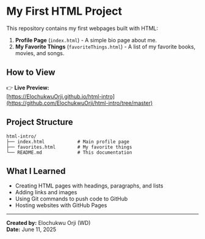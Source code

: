 # My First HTML Project

This repository contains my first webpages built with HTML:
1. **Profile Page** (`index.html`) - A simple bio page about me.
2. **My Favorite Things** (`favoriteThings.html`) - A list of my favorite books, movies, and songs.

## How to View
👉 **Live Preview:**  
[https://ElochukwuOrji.github.io/html-intro](https://github.com/ElochukwuOrji/html-intro/tree/master)  

## Project Structure
```
html-intro/
├── index.html            # Main profile page
├── favorites.html        # My favorite things
└── README.md             # This documentation
```

## What I Learned
- Creating HTML pages with headings, paragraphs, and lists
- Adding links and images
- Using Git commands to push code to GitHub
- Hosting websites with GitHub Pages

---

**Created by:** Elochukwu Orji (WD)  
**Date:** June 11, 2025
